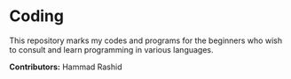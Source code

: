 # Coding
This repository marks my codes and programs for the beginners who wish to consult and learn programming in various languages. 

**Contributors:**
Hammad Rashid
